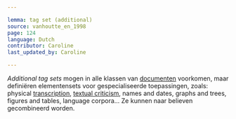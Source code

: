 ```yaml
---

lemma: tag set (additional)
source: vanhoutte_en_1998
page: 124
language: Dutch
contributor: Caroline
last_updated_by: Caroline

---
```


_Additional tag sets_ mogen in alle klassen van [documenten](document.html) voorkomen, maar definiëren elementensets voor gespecialiseerde toepassingen, zoals: physical [transcription](transcription.html), [textual criticism](textualCriticism.html), names and dates, graphs and trees, figures and tables, language corpora... Ze kunnen naar believen gecombineerd worden.
